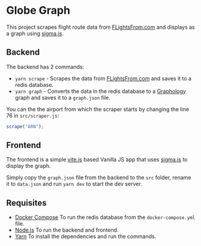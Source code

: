 # Globe Graph

This project scrapes flight route data from [FLightsFrom.com](https://www.flightsfrom.com/) and displays as a graph using [sigma.js](http://sigmajs.org/).

## Backend

The backend has 2 commands:

- `yarn scrape` - Scrapes the data from [FLightsFrom.com](https://www.flightsfrom.com/) and saves it to a redis database.
- `yarn graph` - Converts the data in the redis database to a [Graphology](https://graphology.github.io/) graph and saves it to a `graph.json` file.

You can the the airport from which the scraper starts by changing the line 76 in `src/scraper.js`:

```js
scrape("ARN");
```

## Frontend

The frontend is a simple [vite.js](https://vitejs.dev/) based Vanilla JS app that uses [sigma.js](http://sigmajs.org/) to display the graph.

Simply copy the `graph.json` file from the backend to the `src` folder, rename it to `data.json` and run `yarn dev` to start the dev server.

## Requisites

- [Docker Compose](https://docs.docker.com/compose/install/) To run the redis database from the `docker-compose.yml` file.
- [Node.js](https://nodejs.org/en/) To run the backend and frontend.
- [Yarn](https://yarnpkg.com/) To install the dependencies and run the commands.
